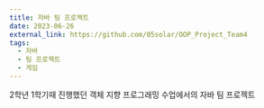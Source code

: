 ```yaml
---
title: 자바 팀 프로젝트 
date: 2023-06-26
external_link: https://github.com/05solar/OOP_Project_Team4
tags:
  - 자바
  - 팀 프로젝트
  - 게임
---
```


2학년 1학기때 진행했던 객체 지향 프로그래밍 수업에서의 자바 팀 프로젝트 

<!--change-->
<!--change-->
